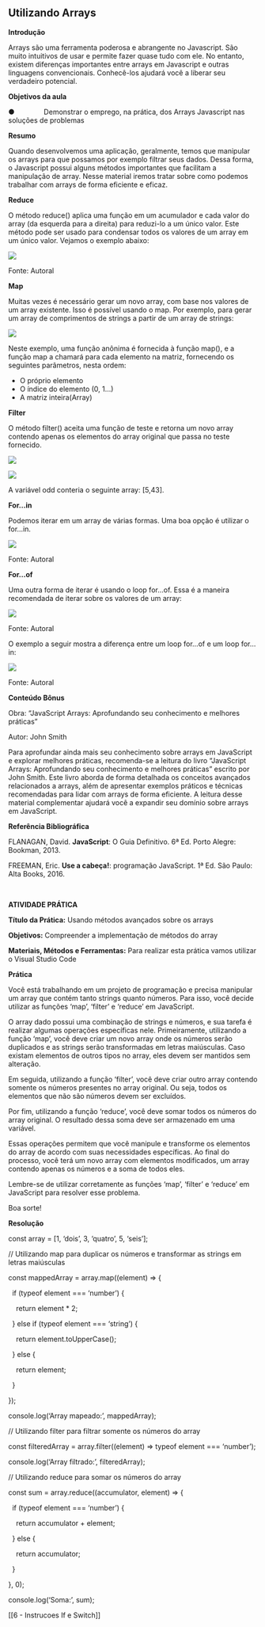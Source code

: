 ## Utilizando Arrays

**Introdução**  

Arrays são uma ferramenta poderosa e abrangente no Javascript. São muito intuitivos de usar e permite fazer quase tudo com ele. No entanto, existem diferenças importantes entre arrays em Javascript e outras linguagens convencionais. Conhecê-los ajudará você a liberar seu verdadeiro potencial.

**Objetivos da aula**

●               Demonstrar o emprego, na prática, dos Arrays Javascript nas soluções de problemas

**Resumo**

Quando desenvolvemos uma aplicação, geralmente, temos que manipular os arrays para que possamos por exemplo filtrar seus dados. Dessa forma, o Javascript possui alguns métodos importantes que facilitam a manipulação de array. Nesse material iremos tratar sobre como podemos trabalhar com arrays de forma eficiente e eficaz.

**Reduce**

O método reduce() aplica uma função em um acumulador e cada valor do array (da esquerda para a direita) para reduzi-lo a um único valor. Este método pode ser usado para condensar todos os valores de um array em um único valor. Vejamos o exemplo abaixo:

![](https://paperx-dex-assets.s3.sa-east-1.amazonaws.com/images/1698249617153-KQsSvy2d6f.png)

Fonte: Autoral

**Map**

Muitas vezes é necessário gerar um novo array, com base nos valores de um array existente. Isso é possível usando o map. Por exemplo, para gerar um array de comprimentos de strings a partir de um array de strings:

![](https://paperx-dex-assets.s3.sa-east-1.amazonaws.com/images/1698249638501-eIwG8SR7oo.png)

Neste exemplo, uma função anônima é fornecida à função map(), e a função map a chamará para cada elemento na matriz, fornecendo os seguintes parâmetros, nesta ordem:

- O próprio elemento
- O índice do elemento (0, 1…)
- A matriz inteira(Array)

  

**Filter**

O método filter() aceita uma função de teste e retorna um novo array contendo apenas os elementos do array original que passa no teste fornecido.

![](https://paperx-dex-assets.s3.sa-east-1.amazonaws.com/images/1698249709495-4dd8EwRr7V.png)

![](https://paperx-dex-assets.s3.sa-east-1.amazonaws.com/images/1698249716158-YkW04LvrD2.png)

A variável odd conteria o seguinte array: [5,43].  

**For…in**

Podemos iterar em um array de várias formas. Uma boa opção é utilizar o for…in.

![](https://paperx-dex-assets.s3.sa-east-1.amazonaws.com/images/1698249740620-swhnLHScL0.png)

Fonte: Autoral

**For…of**

Uma outra forma de iterar é usando o loop for…of. Essa é a maneira recomendada de iterar sobre os valores de um array:

![](https://paperx-dex-assets.s3.sa-east-1.amazonaws.com/images/1698249886463-cq8UrXgSpk.png)

Fonte: Autoral

O exemplo a seguir mostra a diferença entre um loop for…of e um loop for…in:

![](https://paperx-dex-assets.s3.sa-east-1.amazonaws.com/images/1698249913544-pPuMWF2btt.png)

Fonte: Autoral

**Conteúdo Bônus**

Obra: “JavaScript Arrays: Aprofundando seu conhecimento e melhores práticas”

Autor: John Smith

Para aprofundar ainda mais seu conhecimento sobre arrays em JavaScript e explorar melhores práticas, recomenda-se a leitura do livro “JavaScript Arrays: Aprofundando seu conhecimento e melhores práticas” escrito por John Smith. Este livro aborda de forma detalhada os conceitos avançados relacionados a arrays, além de apresentar exemplos práticos e técnicas recomendadas para lidar com arrays de forma eficiente. A leitura desse material complementar ajudará você a expandir seu domínio sobre arrays em JavaScript.

  

**Referência Bibliográfica**

FLANAGAN, David. **JavaScript**: O Guia Definitivo. 6ª Ed. Porto Alegre: Bookman, 2013.

FREEMAN, Eric. **Use a cabeça!**: programação JavaScript. 1ª Ed. São Paulo: Alta Books, 2016.

​  

**ATIVIDADE PRÁTICA**

**Título da Prática:** Usando métodos avançados sobre os arrays

**Objetivos:** Compreender a implementação de métodos do array

**Materiais, Métodos e Ferramentas:** Para realizar esta prática vamos utilizar o Visual Studio Code

  

**Prática**

Você está trabalhando em um projeto de programação e precisa manipular um array que contém tanto strings quanto números. Para isso, você decide utilizar as funções ‘map’, ‘filter’ e ‘reduce’ em JavaScript.

O array dado possui uma combinação de strings e números, e sua tarefa é realizar algumas operações específicas nele. Primeiramente, utilizando a função ‘map’, você deve criar um novo array onde os números serão duplicados e as strings serão transformadas em letras maiúsculas. Caso existam elementos de outros tipos no array, eles devem ser mantidos sem alteração.

Em seguida, utilizando a função ‘filter’, você deve criar outro array contendo somente os números presentes no array original. Ou seja, todos os elementos que não são números devem ser excluídos.

Por fim, utilizando a função ‘reduce’, você deve somar todos os números do array original. O resultado dessa soma deve ser armazenado em uma variável.

Essas operações permitem que você manipule e transforme os elementos do array de acordo com suas necessidades específicas. Ao final do processo, você terá um novo array com elementos modificados, um array contendo apenas os números e a soma de todos eles.

Lembre-se de utilizar corretamente as funções ‘map’, ‘filter’ e ‘reduce’ em JavaScript para resolver esse problema.

Boa sorte!

  

**Resolução**

const array = [1, ‘dois’, 3, ‘quatro’, 5, ‘seis’];

// Utilizando map para duplicar os números e transformar as strings em letras maiúsculas

const mappedArray = array.map((element) => {

  if (typeof element === ‘number’) {

    return element * 2;

  } else if (typeof element === ‘string’) {

    return element.toUpperCase();

  } else {

    return element;

  }

});

console.log(‘Array mapeado:’, mappedArray);

// Utilizando filter para filtrar somente os números do array

const filteredArray = array.filter((element) => typeof element === ‘number’);

console.log(‘Array filtrado:’, filteredArray);

// Utilizando reduce para somar os números do array

const sum = array.reduce((accumulator, element) => {

  if (typeof element === ‘number’) {

    return accumulator + element;

  } else {

    return accumulator;

  }

}, 0);

console.log(‘Soma:’, sum);

[[6 - Instrucoes If e Switch]]